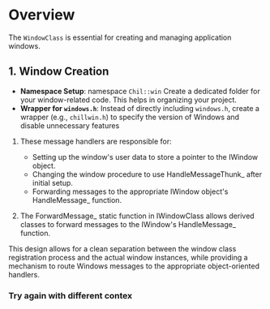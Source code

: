 
# Overview

The `WindowClass` is essential for creating and managing application windows.

## 1. **Window Creation**

- **Namespace Setup**: namespace `Chil::win` Create a dedicated folder for your window-related code. This helps in organizing your project.
- **Wrapper for `windows.h`**: Instead of directly including `windows.h`, create a wrapper (e.g., `chillwin.h`) to specify the version of Windows and disable unnecessary features


1. These message handlers are responsible for:
    
    - Setting up the window's user data to store a pointer to the IWindow object.
    - Changing the window procedure to use HandleMessageThunk_ after initial setup.
    - Forwarding messages to the appropriate IWindow object's HandleMessage_ function.
2. The ForwardMessage_ static function in IWindowClass allows derived classes to forward messages to the IWindow's HandleMessage_ function.
    

This design allows for a clean separation between the window class registration process and the actual window instances, while providing a mechanism to route Windows messages to the appropriate object-oriented handlers.

### Try again with different contex